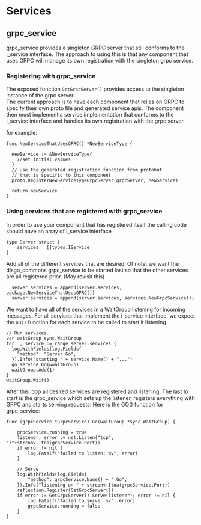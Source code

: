 
# Services

## grpc_service

grpc_service provides a singleton GRPC server that still conforms to the i_service interface.  The approach to using this is that any component that uses GRPC will manage its own registration with the singleton grpc service.

### Registering with grpc_service

The exposed function ```GetGrpcServer()``` provides access to the singleton instance of the grpc server.  
The current approach is to have each component that relies on GRPC to specify their own proto file and generated service apis.  The component then must implement a service implementation that conforms to the i_service interface and handles its own registration with the grpc server.

for example: 
```GO:
func NewServiceThatUsesGPRC() *NewServiceType {

  newService := &NewServiceType{
    //set initial values
  }
  // use the generated registration function from protobuf
  // that is specific to this component
  proto.RegisterNewServiceTypeGrpcServer(grpcServer, newService)

  return newService
}
``` 
### Using services that are registered with grpc_service

In order to use your component that has registered itself the calling code should have an array of i_service interface

```GO:
type Server struct {
	services   []types.IService
}
```

Add all of the different services that are desired.  Of note, we want the disgo_commons grpc_service to be started last so that the other services are all registered prior. (May revisit this)
```GO:
  server.services = append(server.services, package.NewServiceThatUsesGPRC())
  server.services = append(server.services, services.NewGrpcService())
```

We want to have all of the services in a WaitGroup listening for incoming messages.  For all services that implement the i_service interface, we expect the `GO()` function for each service to be called to start it listening.

```GO:
// Run services.
var waitGroup sync.WaitGroup
for _, service := range server.services {
  log.WithFields(log.Fields{
    "method": "Server.Go",
  }).Info("starting " + service.Name() + "...")
  go service.Go(&waitGroup)
  waitGroup.Add(1)
}
waitGroup.Wait()
```

After this loop all desired services are registered and listening.  The last to start is the grpc_service which sets up the listener, registers everything with GRPC and starts serving requests:  Here is the GO() function for grpc_service:

```GO:
func (grpcService *GrpcService) Go(waitGroup *sync.WaitGroup) {

	grpcService.running = true
	listener, error := net.Listen("tcp", ":"+strconv.Itoa(grpcService.Port))
	if error != nil {
		log.Fatalf("failed to listen: %v", error)
	}

	// Serve.
	log.WithFields(log.Fields{
		"method": grpcService.Name() + ".Go",
	}).Info("listening on " + strconv.Itoa(grpcService.Port))
	reflection.Register(GetGrpcServer())
	if error := GetGrpcServer().Serve(listener); error != nil {
		log.Fatalf("failed to serve: %v", error)
		grpcService.running = false
	}
}
```

